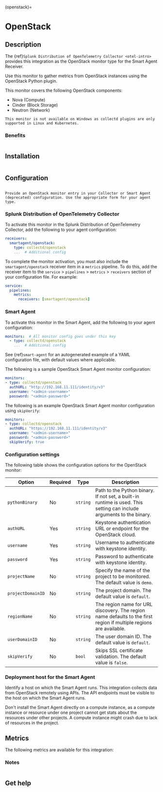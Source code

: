 (openstack)=

# OpenStack
<meta name="description" content="Use this Splunk Observability Cloud integration for the OpenStack monitor, based on the Python plugin. See benefits, install, configuration, and metrics">

## Description

The {ref}`Splunk Distribution of OpenTelemetry Collector <otel-intro>` provides this integration as the OpenStack monitor type for the Smart Agent Receiver.

Use this monitor to gather metrics from OpenStack instances using the OpenStack Python plugin.

This monitor covers the following OpenStack components:

* Nova (Compute)
* Cinder (Block Storage)
* Neutron (Network)

```{note}
This monitor is not available on Windows as collectd plugins are only supported in Linux and Kubernetes. 
```

### Benefits

```{include} /_includes/benefits.md
```

## Installation

```{include} /_includes/collector-installation-linux.md
```

## Configuration

```{include} /_includes/configuration.md
```

```{note}
Provide an OpenStack monitor entry in your Collector or Smart Agent (deprecated) configuration. Use the appropriate form for your agent type.
```

### Splunk Distribution of OpenTelemetry Collector

To activate this monitor in the Splunk Distribution of OpenTelemetry Collector, add the following to your agent configuration:

```yaml
receivers:
  smartagent/openstack:
    type: collectd/openstack
    ...  # Additional config
```

To complete the monitor activation, you must also include the `smartagent/openstack` receiver item in a `metrics` pipeline. To do this, add the receiver item to the `service` > `pipelines` > `metrics` > `receivers` section of your configuration file. For example:

```yaml
service:
  pipelines:
    metrics:
      receivers: [smartagent/openstack]
```

### Smart Agent

To activate this monitor in the Smart Agent, add the following to your agent configuration:

```yaml
monitors:  # All monitor config goes under this key
  - type: collectd/openstack
    ...  # Additional config
```

See {ref}`smart-agent` for an autogenerated example of a YAML configuration file, with default values where applicable.

The following is a sample OpenStack Smart Agent monitor configuration:

```yaml
monitors:
- type: collectd/openstack
  authURL: "http://192.168.11.111/identity/v3"
  username: "<admin-username>"
  password: "<admin-password>"
```

The following is an example OpenStack Smart Agent monitor configuration using `skipVerify`:

```yaml
monitors:
- type: collectd/openstack
  authURL: "https://192.168.11.111/identity/v3"
  username: "<admin-username>"
  password: "<admin-password>"
  skipVerify: true
```

### Configuration settings

The following table shows the configuration options for the OpenStack monitor:

| Option | Required | Type | Description |
| --- | --- | --- | --- |
| `pythonBinary` | No | `string` | Path to the Python binary. If not set, a built-in runtime is used. This setting can include arguments to the binary. |
| `authURL` | Yes | `string` | Keystone authentication URL or endpoint for the OpenStack cloud. |
| `username` | Yes | `string` | Username to authenticate with keystone identity. |
| `password` | Yes | `string` | Password to authenticate with keystone identity. |
| `projectName` | No | `string` | Specify the name of the project to be monitored. The default value is `demo`. |
| `projectDomainID` | No | `string` | The project domain. The default value is `default`. |
| `regionName` | No | `string` | The region name for URL discovery. The region name defaults to the first region if multiple regions are available. |
| `userDomainID` | No | `string` | The user domain ID. The default value is `default`. |
| `skipVerify` | No | `bool` | Skips SSL certificate validation. The default value is `false`. |

### Deployment host for the Smart Agent

Identify a host on which the Smart Agent runs. This integration collects data from OpenStack remotely using APIs. The API endpoints must be visible to the host on which the Smart Agent runs.

Don't install the Smart Agent directly on a compute instance, as a compute instance or resource under one project cannot get stats about the resources under other projects. A compute instance might crash due to lack of resources in the project.

## Metrics

The following metrics are available for this integration:

<div class="metrics-yaml" url="https://raw.githubusercontent.com/signalfx/integrations/main/openstack/metrics.yaml"></div>

### Notes

```{include} /_includes/metric-defs.md
```

## Get help

```{include} /_includes/troubleshooting.md
```
